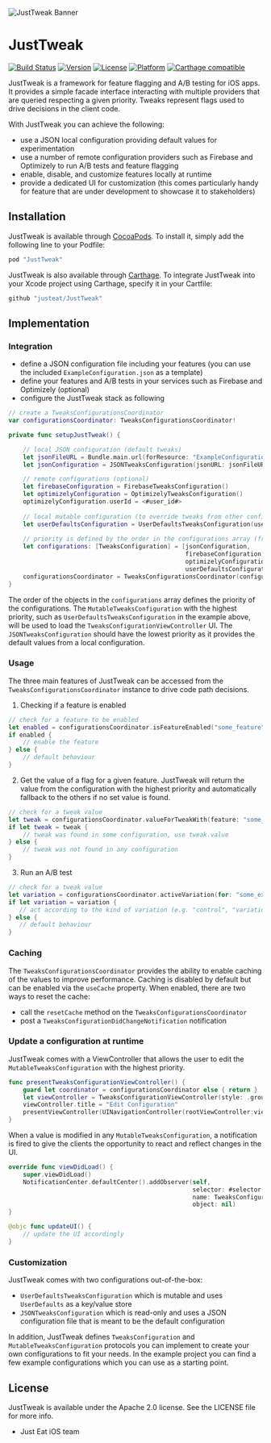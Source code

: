 ![JustTweak Banner](./img/just_tweak_banner.png)

# JustTweak

[![Build Status](https://travis-ci.org/justeat/JustTweak.svg?branch=master)](https://travis-ci.org/justeat/JustTweak)
[![Version](https://img.shields.io/cocoapods/v/JustTweak.svg?style=flat)](http://cocoapods.org/pods/JustTweak)
[![License](https://img.shields.io/cocoapods/l/JustTweak.svg?style=flat)](http://cocoapods.org/pods/JustTweak)
[![Platform](https://img.shields.io/cocoapods/p/JustTweak.svg?style=flat)](http://cocoapods.org/pods/JustTweak)
[![Carthage compatible](https://img.shields.io/badge/Carthage-compatible-4BC51D.svg?style=flat)](https://github.com/Carthage/Carthage)

JustTweak is a framework for feature flagging and A/B testing for iOS apps.
It provides a simple facade interface interacting with multiple providers that are queried respecting a given priority.
Tweaks represent flags used to drive decisions in the client code. 

With JustTweak you can achieve the following:

- use a JSON local configuration providing default values for experimentation 
- use a number of remote configuration providers such as Firebase and Optimizely to run A/B tests and feature flagging   
- enable, disable, and customize features locally at runtime
- provide a dedicated UI for customization (this comes particularly handy for feature that are under development to showcase it to stakeholders)


## Installation

JustTweak is available through [CocoaPods](http://cocoapods.org). To install it, simply add the following line to your Podfile:

```ruby
pod "JustTweak"
```

JustTweak is also available through [Carthage](https://github.com/Carthage/Carthage). To integrate JustTweak into your Xcode project using Carthage, specify it in your Cartfile:

```ruby
github "justeat/JustTweak"
```

## Implementation

### Integration

- define a JSON configuration file including your features (you can use the included `ExampleConfiguration.json` as a template)
- define your features and A/B tests in your services such as Firebase and Optimizely (optional)
- configure the JustTweak stack as following

```swift
// create a TweaksConfigurationsCoordinator
var configurationsCoordinator: TweaksConfigurationsCoordinator!

private func setupJustTweak() {

    // local JSON configuration (default tweaks)
    let jsonFileURL = Bundle.main.url(forResource: "ExampleConfiguration", withExtension: "json")!
    let jsonConfiguration = JSONTweaksConfiguration(jsonURL: jsonFileURL)!

    // remote configurations (optional)
    let firebaseConfiguration = FirebaseTweaksConfiguration()
    let optimizelyConfiguration = OptimizelyTweaksConfiguration()
    optimizelyConfiguration.userId = <#user_id#>
    
    // local mutable configuration (to override tweaks from other configurations)
    let userDefaultsConfiguration = UserDefaultsTweaksConfiguration(userDefaults: UserDefaults.standard)
    
    // priority is defined by the order in the configurations array (from low to high)
    let configurations: [TweaksConfiguration] = [jsonConfiguration,
                                                 firebaseConfiguration,
                                                 optimizelyConfiguration,
                                                 userDefaultsConfiguration]
    configurationsCoordinator = TweaksConfigurationsCoordinator(configurations: configurations)
}
```

The order of the objects in the `configurations` array defines the priority of the configurations. The `MutableTweaksConfiguration` with the highest priority, such as `UserDefaultsTweaksConfiguration` in the example above, will be used to load the `TweaksConfigurationViewController` UI. The `JSONTweaksConfiguration` should have the lowest priority as it provides the default values from a local configuration.


### Usage

The three main features of JustTweak can be accessed from the `TweaksConfigurationsCoordinator` instance to drive code path decisions.

1. Checking if a feature is enabled

```swift
// check for a feature to be enabled
let enabled = configurationsCoordinator.isFeatureEnabled("some_feature")
if enabled {
    // enable the feature
} else {
    // default behaviour
}
```

2. Get the value of a flag for a given feature. JustTweak will return the value from the configuration with the highest priority and automatically fallback to the others if no set value is found.

```swift
// check for a tweak value
let tweak = configurationsCoordinator.valueForTweakWith(feature: "some_feature", variable: "some_flag")
if let tweak = tweak {
    // tweak was found in some configuration, use tweak.value
} else {
    // tweak was not found in any configuration
}
```

3. Run an A/B test

```swift
// check for a tweak value
let variation = configurationsCoordinator.activeVariation(for: "some_experiment")
if let variation = variation {
   // act according to the kind of variation (e.g. "control", "variation_1")
} else {
   // default behaviour
}
```


### Caching

The `TweaksConfigurationsCoordinator` provides the ability to enable caching of the values to improve performance. Caching is disabled by default but can be enabled via the `useCache` property. When enabled, there are two ways to reset the cache:

- call the `resetCache` method on the  `TweaksConfigurationsCoordinator`
- post a `TweaksConfigurationDidChangeNotification` notification

### Update a configuration at runtime

JustTweak comes with a ViewController that allows the user to edit the `MutableTweaksConfiguration` with the highest priority.

```swift
func presentTweaksConfigurationViewController() {
    guard let coordinator = configurationsCoordinator else { return }
    let viewController = TweaksConfigurationViewController(style: .grouped, configurationsCoordinator: coordinator)
    viewController.title = "Edit Configuration"
    presentViewController(UINavigationController(rootViewController:viewController), animated: true, completion: nil)
}
```

When a value is modified in any `MutableTweaksConfiguration`, a notification is fired to give the clients the opportunity to react and reflect changes in the UI.

```swift
override func viewDidLoad() {
    super.viewDidLoad()
    NotificationCenter.defaultCenter().addObserver(self,
                                                   selector: #selector(updateUI),
                                                   name: TweaksConfigurationDidChangeNotification,
                                                   object: nil)
}

@objc func updateUI() {
    // update the UI accordingly
}
```


### Customization

JustTweak comes with two configurations out-of-the-box:

- `UserDefaultsTweaksConfiguration` which is mutable and uses `UserDefaults` as a key/value store 
- `JSONTweaksConfiguration` which is read-only and uses a JSON configuration file that is meant to be the default configuration

In addition, JustTweak defines `TweaksConfiguration` and `MutableTweaksConfiguration` protocols you can implement to create your own configurations to fit your needs. In the example project you can find a few example configurations which you can use as a starting point.


## License

JustTweak is available under the Apache 2.0 license. See the LICENSE file for more info.


- Just Eat iOS team
